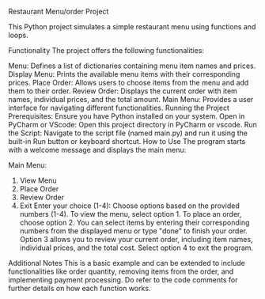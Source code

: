Restaurant Menu/order Project


This Python project simulates a simple restaurant menu using functions and loops.


Functionality
The project offers the following functionalities:

Menu: Defines a list of dictionaries containing menu item names and prices.
Display Menu: Prints the available menu items with their corresponding prices.
Place Order: Allows users to choose items from the menu and add them to their order.
Review Order: Displays the current order with item names, individual prices, and the total amount.
Main Menu: Provides a user interface for navigating different functionalities.
Running the Project
Prerequisites: Ensure you have Python installed on your system.
Open in PyCharm or VScode: Open this project directory in PyCharm or vscode.
Run the Script: Navigate to the script file (named main.py) and run it using the built-in Run button or keyboard shortcut.
How to Use
The program starts with a welcome message and displays the main menu:



Main Menu:
1. View Menu
2. Place Order
3. Review Order
4. Exit
Enter your choice (1-4): 
Choose options based on the provided numbers (1-4).
To view the menu, select option 1.
To place an order, choose option 2. You can select items by entering their corresponding numbers from the displayed menu or type "done" to finish your order.
Option 3 allows you to review your current order, including item names, individual prices, and the total cost.
Select option 4 to exit the program.


Additional Notes
This is a basic example and can be extended to include functionalities like order quantity, removing items from the order, and implementing payment processing.
Do refer to the code comments for further details on how each function works.
